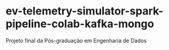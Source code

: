 # ev-telemetry-simulator-spark-pipeline-colab-kafka-mongo
Projeto final da Pós-graduação em Engenharia de Dados
